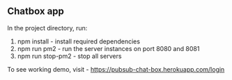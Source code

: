 

## Chatbox app

In the project directory, run: 

1. npm install  - install required dependencies 
2. npm run pm2  - run the server instances on port 8080 and 8081
3. npm run stop-pm2 - stop all servers

To see working demo, visit - https://pubsub-chat-box.herokuapp.com/login


